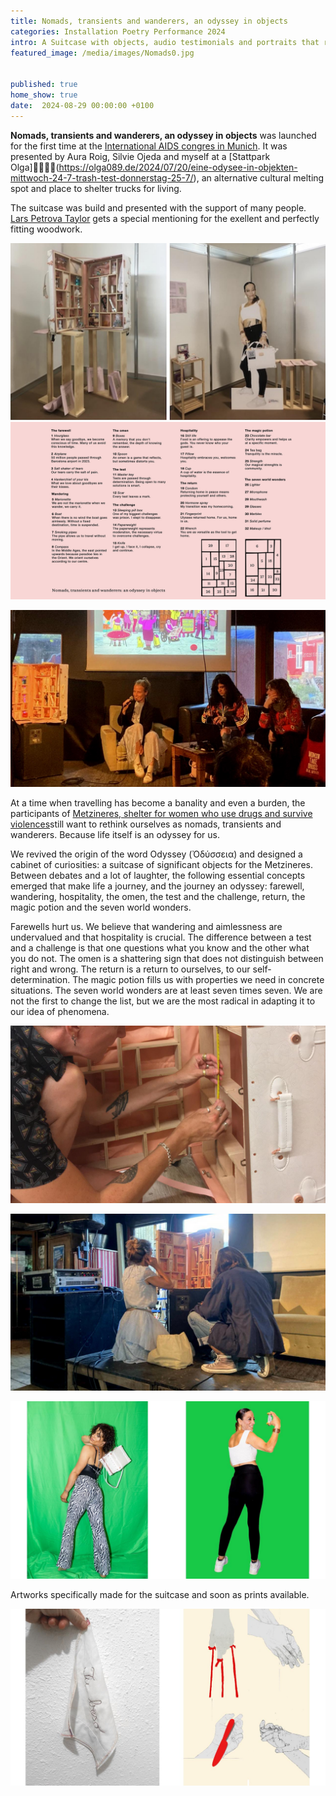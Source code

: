 ```yaml
---
title: Nomads, transients and wanderers, an odyssey in objects
categories: Installation Poetry Performance 2024
intro: A Suitcase with objects, audio testimonials and portraits that represent what makes a journey an odyssey for womxn in vulnerable situations.
featured_image: /media/images/Nomads0.jpg


published: true
home_show: true
date:  2024-08-29 00:00:00 +0100
---
```

**Nomads, transients and wanderers, an odyssey in objects** was launched for the first time at the [International AIDS congres in Munich](https://www.iasociety.org/conferences/aids2024/programme/global-village). It was presented by Aura Roig, Silvie Ojeda and myself at a [Stattpark Olga](https://olga089.de/2024/07/20/eine-odysee-in-objekten-mittwoch-24-7-trash-test-donnerstag-25-7/), an alternative cultural melting spot and place to shelter trucks for living.

The suitcase was build and presented with the support of many people. [Lars Petrova Taylor](https://www.maker-community.org/) gets a special mentioning for the exellent and perfectly fitting woodwork.

![image](/media/images/Nomads3.jpg)
![image](/media/images/Nomads5.jpg)

![image](/media/images/Nomads1.jpg)


At a time when travelling has become a banality and even a burden, the participants of [Metzineres, shelter for women who use drugs and survive violences](http://metzineres.net/)still want to rethink ourselves as nomads, transients and wanderers. Because life itself is an odyssey for us.

We revived the origin of the word Odyssey (Ὀδύσσεια) and designed a cabinet of curiosities: a suitcase of significant objects for the Metzineres. Between debates and a lot of laughter, the following essential concepts emerged that make life a journey, and the journey an odyssey: farewell, wandering, hospitality, the omen, the test and the challenge, return, the magic potion and the seven world wonders.

Farewells hurt us. We believe that wandering and aimlessness are undervalued and that hospitality is crucial. The difference between a test and a challenge is that one questions what you know and the other what you do not. The omen is a shattering sign that does not distinguish between right and wrong. The return is a return to ourselves, to our self-determination. The magic potion fills us with properties we need in concrete situations. The seven world wonders are at least seven times seven. We are not the first to change the list, but we are the most radical in adapting it to our idea of phenomena.


![image](/media/images/Nomads2.jpg)

![image](/media/images/Nomads4.jpg)

![image](/media/images/Nomads7.jpg)

Artworks specifically made for the suitcase and soon as prints available.

![image](/media/images/Nomads6.jpg)



